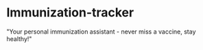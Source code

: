 # Immunization-tracker
"Your personal immunization assistant - never miss a vaccine, stay healthy!"
